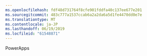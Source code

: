 ```yaml
---
ms.openlocfilehash: fdf48d731764f8cfe901fddfa40c137ee677e201
ms.sourcegitcommit: 483c777a1537ccab6a2a2da6a5d1fe4470dd0e7e
ms.translationtype: MT
ms.contentlocale: ja-JP
ms.lasthandoff: 06/19/2019
ms.locfileid: "61548871"
---
```

PowerApps